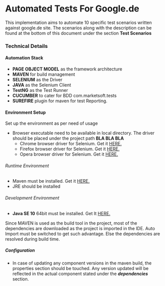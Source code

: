 # Automated Tests For Google.de

This implementation aims to automate 10 specific test scenarios written against google.de site. The scenarios along with the description can be found at the bottom of this document under the section **Test Scenarios**


### Technical Details

#### Automation Stack
* **PAGE OBJECT MODEL** as the framework architecture
* **MAVEN** for build management
* **SELENIUM** as the Driver
* **JAVA** as the Selenium Client
* **TestNG** as the Test Runner
* **CUCUMBER** to cater for BDD com.marketsoft.tests
* **SUREFIRE** plugin for maven for test Reporting.

#### Environment Setup

Set up the environment as per need of usage

* Browser executable need to be available in local directory. The driver should be placed under the project path **BLA BLA BLA**
  * Chrome browser driver for Selenium. Get it [HERE.](https://sites.google.com/a/chromium.org/chromedriver/downloads)
  * Firefox browser driver for Selenium. Get it [HERE.](https://github.com/mozilla/geckodriver/releases)
  * Opera browser driver for Selenium. Get it [HERE.](https://github.com/operasoftware/operachromiumdriver/releases)



###### Runtime Environment

* Maven must be installed. Get it [HERE.](https://maven.apache.org/download.cgi)
* JRE should be installed

###### Development Environment

* **Java SE 10** 64bit must be installed. Get It [HERE.](http://www.oracle.com/technetwork/java/javase/downloads/jdk10-downloads-4416644.html)

Since MAVEN is used as the build tool in the project, most of the dependencies are downloaded as the project is imported in the IDE. Auto Import must be switched to get such advantage. Else the dependencies are resolved during build time.


##### Configuration
* In case of updating any component versions in the maven build, the properties section should be touched. Any version updated will be reflected in the actual component stated under the _**dependencies**_ section.
